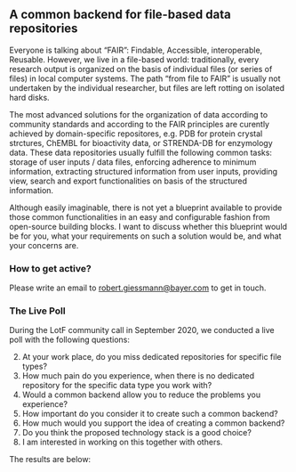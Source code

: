 ## A common backend for file-based data repositories

Everyone is talking about “FAIR”: Findable, Accessible, interoperable, Reusable. However, we live in a file-based world: traditionally, every research output is organized on the basis of individual files (or series of files) in local computer systems. The path “from file to FAIR” is usually not undertaken by the individual researcher, but files are left rotting on isolated hard disks.
 
The most advanced solutions for the organization of data according to community standards and according to the FAIR principles are curently achieved by domain-specific repositores, e.g. PDB for protein crystal strctures, ChEMBL for bioactivity data, or STRENDA-DB for enzymology data. These data repositories usually fulfill the following common tasks: storage of user inputs / data files, enforcing adherence to minimum information, extracting structured information from user inputs, providing view, search and export functionalities on basis of the structured information.
 
Although easily imaginable, there is not yet a blueprint available to provide those common functionalities in an easy and configurable fashion from open-source building blocks. I want to discuss whether this blueprint would be for you, what your requirements on such a solution would be, and what your concerns are.

### How to get active?

Please write an email to robert.giessmann@bayer.com to get in touch.

### The Live Poll

During the LotF community call in September 2020, we conducted a live poll with the following questions:

2. At your work place, do you miss dedicated repositories for specific file types?
3. How much pain do you experience, when there is no dedicated repository for the specific data type you work with?
4. Would a common backend allow you to reduce the problems you experience?
5. How important do you consider it to create such a common backend?
6. How much would you support the idea of creating a common backend? 
7. Do you think the proposed technology stack is a good choice?
8. I am interested in working on this together with others.

The results are below:
